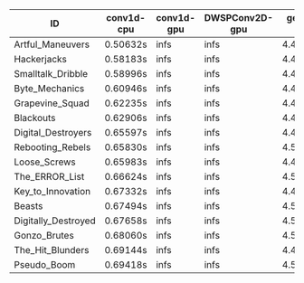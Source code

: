 |ID|conv1d-cpu|conv1d-gpu|DWSPConv2D-gpu|gemm-gpu|avg|
|-|-|-|-|-|-|
|Artful_Maneuvers|0.50632s|infs|infs|4.49813s|infs|
|Hackerjacks|0.58183s|infs|infs|4.48909s|infs|
|Smalltalk_Dribble|0.58996s|infs|infs|4.43063s|infs|
|Byte_Mechanics|0.60946s|infs|infs|4.48337s|infs|
|Grapevine_Squad|0.62235s|infs|infs|4.49294s|infs|
|Blackouts|0.62906s|infs|infs|4.48895s|infs|
|Digital_Destroyers|0.65597s|infs|infs|4.49041s|infs|
|Rebooting_Rebels|0.65830s|infs|infs|4.50166s|infs|
|Loose_Screws|0.65983s|infs|infs|4.49385s|infs|
|The_ERROR_List|0.66624s|infs|infs|4.50098s|infs|
|Key_to_Innovation|0.67332s|infs|infs|4.48308s|infs|
|Beasts|0.67494s|infs|infs|4.55804s|infs|
|Digitally_Destroyed|0.67658s|infs|infs|4.51256s|infs|
|Gonzo_Brutes|0.68060s|infs|infs|4.50354s|infs|
|The_Hit_Blunders|0.69144s|infs|infs|4.49012s|infs|
|Pseudo_Boom|0.69418s|infs|infs|4.51531s|infs|
